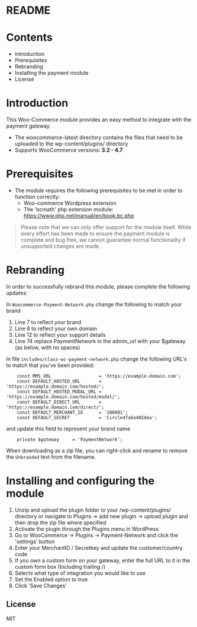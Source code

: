 # README

# Contents

- Introduction
- Prerequisites
- Rebranding
- Installing the payment module
- License

# Introduction

This Woo-Commerce module provides an easy method to integrate with the payment gateway.
 - The woocommerce-latest directory contains the files that need to be uploaded to the wp-content/plugins/ directory
 - Supports WooCommerce versions: **3.2 - 4.7**

# Prerequisites

- The module requires the following prerequisites to be met in order to function correctly:
    - Woo-commerce Wordpress extension
    - The 'bcmath' php extension module: https://www.php.net/manual/en/book.bc.php

> Please note that we can only offer support for the module itself. While every effort has been made to ensure the payment module is complete and bug free, we cannot guarantee normal functionality if unsupported changes are made.

# Rebranding

In order to successfully rebrand this module, please complete the following updates:

In `Woocommerce-Payment-Network.php` change the following to match your brand

1. Line 7 to reflect your brand
2. Line 8 to reflect your own domain
3. Line 12 to reflect your support details
4. Line 74 replace PaymentNetwork in the admin_url with your $gateway (as below, with no spaces)

In file `includes/class-wc-payment-network.php` change the following URL's to match that you've been provided:

```
    const MMS_URL                  = 'https://example.domain.com';
    const DEFAULT_HOSTED_URL       = 'https://example.domain.com/hosted/';
    const DEFAULT_HOSTED_MODAL_URL = 'https://example.domain.com/hosted/modal/';
    const DEFAULT_DIRECT_URL       = 'https://example.domain.com/direct/';
    const DEFAULT_MERCHANT_ID      = '100001';
    const DEFAULT_SECRET           = 'Circle4Take40Idea';
```

and update this field to represent your brand name

```
    private $gateway     = 'PaymentNetwork';
```

When downloading as a zip file, you can right-click and rename to remove the `Unbranded` text from the filename.

# Installing and configuring the module

1. Unzip and upload the plugin folder to your /wp-content/plugins/ directory or navigate to Plugins -> add new plugin -> upload plugin and then drop the zip file where specified
2. Activate the plugin through the Plugins menu in WordPress
3. Go to WooCommerce -> Plugins -> Payment-Network and click the 'settings' button
4. Enter your MerchantID / Secretkey and update the customer/country code
5. If you own a custom form on your gateway, enter the full URL to it in the custom form box (Including trailing /)
6. Selects what type of integration you would like to use
7. Set the Enabled option to true
8. Click 'Save Changes'

License
----
MIT
